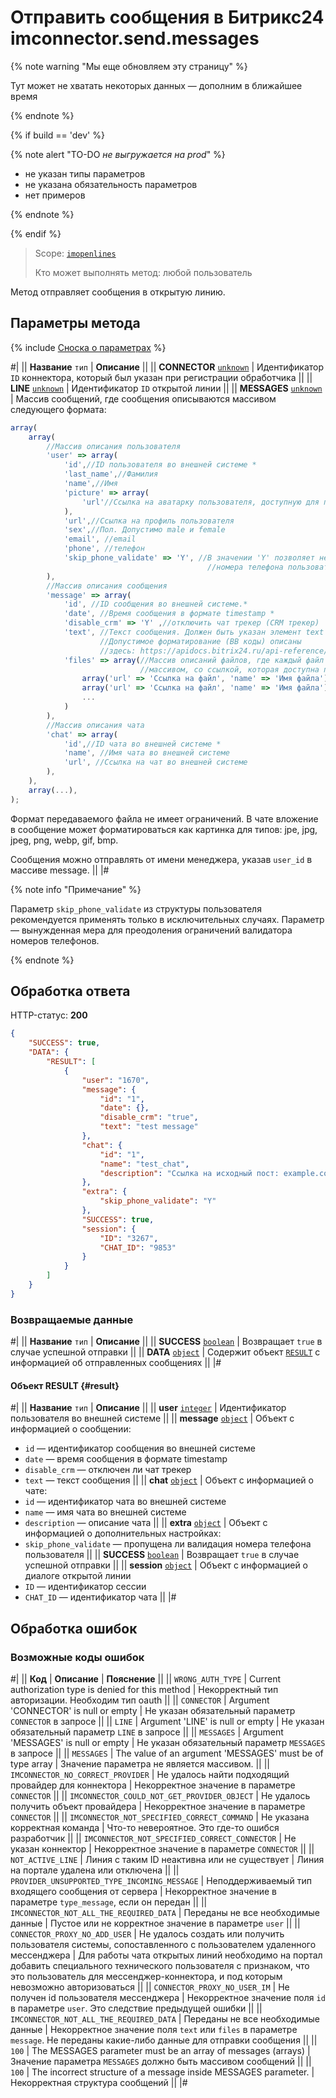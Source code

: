# Отправить сообщения в Битрикс24 imconnector.send.messages

{% note warning "Мы еще обновляем эту страницу" %}

Тут может не хватать некоторых данных — дополним в ближайшее время

{% endnote %}

{% if build == 'dev' %}

{% note alert "TO-DO _не выгружается на prod_" %}

- не указан типы параметров
- не указана обязательность параметров
- нет примеров

{% endnote %}

{% endif %}

> Scope: [`imopenlines`](../../scopes/permissions.md)
>
> Кто может выполнять метод: любой пользователь

Метод отправляет сообщения в открытую линию.

## Параметры метода

{% include [Сноска о параметрах](../../../_includes/required.md) %}

#|
|| **Название**
`тип` | **Описание** ||
|| **CONNECTOR**
[`unknown`](../../data-types.md) | Идентификатор `ID` коннектора, который был указан при регистрации обработчика ||
|| **LINE**
[`unknown`](../../data-types.md) | Идентификатор `ID` открытой линии ||
|| **MESSAGES**
[`unknown`](../../data-types.md) | Массив сообщений, где сообщения описываются массивом следующего формата: 

```js
array(
    array(
        //Массив описания пользователя
        'user' => array(
            'id',//ID пользователя во внешней системе *
            'last_name',//Фамилия
            'name',//Имя
            'picture' => array(
                'url'//Ссылка на аватарку пользователя, доступную для портала
            ),
            'url',//Ссылка на профиль пользователя
            'sex',//Пол. Допустимо male и female
            'email', //email
            'phone', //телефон
            'skip_phone_validate' => 'Y', //В значении 'Y' позволяет не применять валидацию 
                                            //номера телефона пользователя. По умолчанию         
        ),
        //Массив описания сообщения
        'message' => array(
            'id', //ID сообщения во внешней системе.*
            'date', //Время сообщения в формате timestamp *
            'disable_crm' => 'Y' ,//отключить чат трекер (CRM трекер)
            'text', //Текст сообщения. Должен быть указан элемент text или files. 
                    //Допустимое форматирование (BB коды) описаны 
                    //здесь: https://apidocs.bitrix24.ru/api-reference/chats/messages/index.html
            'files' => array(//Массив описаний файлов, где каждый файл описывается 
                             //массивом, со ссылкой, которая доступна порталу
                array('url' => 'Cсылка на файл', 'name' => 'Имя файла'),
                array('url' => 'Cсылка на файл', 'name' => 'Имя файла'),
                ...
            )
        ),
        //Массив описания чата
        'chat' => array(
            'id',//ID чата во внешней системе *
            'name', //Имя чата во внешней системе
            'url', //Ссылка на чат во внешней системе
        ),
    ),
    array(...),
);

```
Формат передаваемого файла не имеет ограничений. В чате вложение в сообщение может форматироваться как картинка для типов: jpe, jpg, jpeg, png, webp, gif, bmp.

Сообщения можно отправлять от имени менеджера, указав `user_id` в массиве message.
||
|#


{% note info "Примечание" %}

Параметр `skip_phone_validate` из структуры пользователя рекомендуется применять только в исключительных случаях. Параметр — вынужденная мера для преодоления ограничений валидатора номеров телефонов.

{% endnote %}

## Обработка ответа

HTTP-статус: **200**

```json
{
    "SUCCESS": true,
    "DATA": {
        "RESULT": [
            {
                "user": "1670",
                "message": {
                    "id": "1",
                    "date": {},
                    "disable_crm": "true",
                    "text": "test message"
                },
                "chat": {
                    "id": "1",
                    "name": "test_chat",
                    "description": "Ссылка на исходный пост: example.com"
                },
                "extra": {
                    "skip_phone_validate": "Y"
                },
                "SUCCESS": true,
                "session": {
                    "ID": "3267",
                    "CHAT_ID": "9853"
                }
            }
        ]
    }
}
```

### Возвращаемые данные

#|
|| **Название**
`тип` | **Описание** ||
|| **SUCCESS**
[`boolean`](../../data-types.md) | Возвращает `true` в случае успешной отправки ||
|| **DATA**
[`object`](../../data-types.md) | Содержит объект [`RESULT`](#result) c информацией об отправленных сообщениях ||
|#

#### Объект RESULT {#result}

#|
|| **Название**
`тип` | **Описание** ||
|| **user**
[`integer`](../../data-types.md) | Идентификатор пользователя во внешней системе ||
|| **message**
[`object`](../../data-types.md) | Объект с информацией о сообщении:
- `id` — идентификатор сообщения во внешней системе
- `date` — время сообщения в формате timestamp
- `disable_crm` — отключен ли чат трекер
- `text` — текст сообщения
 ||
|| **chat**
[`object`](../../data-types.md) | Объект с информацией о чате:
- `id` — идентификатор чата во внешней системе
- `name` — имя чата во внешней системе
- `description` — описание чата
  ||
|| **extra**
[`object`](../../data-types.md) | Объект с информацией о дополнительных настройках:
- `skip_phone_validate` — пропущена ли валидация номера телефона пользователя ||
|| **SUCCESS**
[`boolean`](../../data-types.md) | Возвращает `true` в случае успешной отправки ||
|| **session**
[`object`](../../data-types.md) | Объект с информацией о диалоге открытой линии
- `ID` — идентификатор сессии
- `CHAT_ID` — идентификатор чата   ||
|#

## Обработка ошибок

### Возможные коды ошибок

#|
|| **Код** | **Описание** | **Пояснение** ||
|| `WRONG_AUTH_TYPE` | Current authorization type is denied for this method | Некорректный тип авторизации. Необходим тип oauth ||
|| `CONNECTOR` | Argument 'CONNECTOR' is null or empty | Не указан обязательный параметр `CONNECTOR` в запросе ||
|| `LINE` | Argument 'LINE' is null or empty | Не указан обязательный параметр `LINE` в запросе ||
|| `MESSAGES` | Argument 'MESSAGES' is null or empty | Не указан обязательный параметр `MESSAGES` в запросе ||
|| `MESSAGES` | The value of an argument 'MESSAGES' must be of type array | Значение параметра не является массивом. ||
|| `IMCONNECTOR_NO_CORRECT_PROVIDER` | Не удалось найти подходящий провайдер для коннектора | Некорректное значение в параметре `CONNECTOR` ||
|| `IMCONNECTOR_COULD_NOT_GET_PROVIDER_OBJECT` | Не удалось получить объект провайдера | Некорректное значение в параметре `CONNECTOR` ||
|| `IMCONNECTOR_NOT_SPECIFIED_CORRECT_COMMAND` | Не указана корректная команда | Что-то невероятное. Это где-то ошибся разработчик ||
|| `IMCONNECTOR_NOT_SPECIFIED_CORRECT_CONNECTOR` | Не указан коннектор | Некорректное значение в параметре `CONNECTOR` ||
|| `NOT_ACTIVE_LINE` | Линия c таким ID неактивна или не существует | Линия на портале удалена или отключена ||
|| `PROVIDER_UNSUPPORTED_TYPE_INCOMING_MESSAGE` | Неподдерживаемый тип входящего сообщения от сервера | Некорректное значение в параметре `type_message`, если он передан ||
|| `IMCONNECTOR_NOT_ALL_THE_REQUIRED_DATA` | Переданы не все необходимые данные | Пустое или не корректное значение в параметре `user` ||
|| `CONNECTOR_PROXY_NO_ADD_USER` | Не удалось создать или получить пользователя системы, сопоставленного с пользователем удаленного мессенджера | Для работы чата открытых линий необходимо на портал добавить специального технического пользователя с признаком, что это пользователь для мессенджер-коннектора, и под которым невозможно авторизоваться ||
|| `CONNECTOR_PROXY_NO_USER_IM` | Не получен id пользователя мессенджера | Некорректное значение поля `id` в параметре `user`. Это следствие предыдущей ошибки ||
|| `IMCONNECTOR_NOT_ALL_THE_REQUIRED_DATA` | Переданы не все необходимые данные | Некорректное значение поля `text` или `files` в параметре `message`. Не переданы какие-либо данные для отправки сообщения ||
|| `100` | The MESSAGES parameter must be an array of messages (arrays) | Значение параметра `MESSAGES` должно быть массивом сообщений ||
|| `100` | The incorrect structure of a message inside MESSAGES parameter. | Некорректная структура сообщений ||
|#
